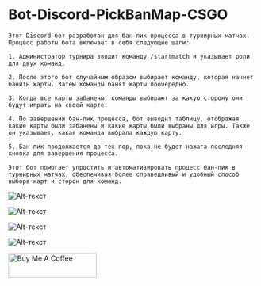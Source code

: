 # Bot-Discord-PickBanMap-CSGO

```
Этот Discord-бот разработан для бан-пик процесса в турнирных матчах. Процесс работы бота включает в себя следующие шаги:

1. Администратор турнира вводит команду /startmatch и указывает роли для двух команд.

2. После этого бот случайным образом выбирает команду, которая начнет банить карты. Затем команды банят карты поочередно.

3. Когда все карты забанены, команды выбирают за какую сторону они будут играть на своей карте.

4. По завершении бан-пик процесса, бот выводит таблицу, отображая какие карты были забанены и какие карты были выбраны для игры. Также он указывает, какая команда выбрала каждую карту.

5. Бан-пик продолжается до тех пор, пока не будет нажата последняя кнопка для завершения процесса.

Этот бот помогает упростить и автоматизировать процесс бан-пик в турнирных матчах, обеспечивая более справедливый и удобный способ выбора карт и сторон для команд.
```

![Alt-текст](https://github.com/Uximy/Bot-Discord-PickBanMap-CSGO/blob/main/screenshot/image_2023-01-20_23-13-53.png?raw=true)

![Alt-текст](https://github.com/Uximy/Bot-Discord-PickBanMap-CSGO/blob/main/screenshot/image_2023-01-22_00-17-42.png?raw=true)

![Alt-текст](https://github.com/Uximy/Bot-Discord-PickBanMap-CSGO/blob/main/screenshot/photo_2023-01-22_00-17-59%20(2).jpg?raw=true)

![Alt-текст](https://github.com/Uximy/Bot-Discord-PickBanMap-CSGO/blob/main/screenshot/photo_2023-01-22_00-17-59.jpg?raw=true)


<a href="https://www.buymeacoffee.com/uximy" target="_blank"><img src="https://cdn.buymeacoffee.com/buttons/v2/default-yellow.png" alt="Buy Me A Coffee" style="height: 50px !important;width: 178px !important;" ></a>
